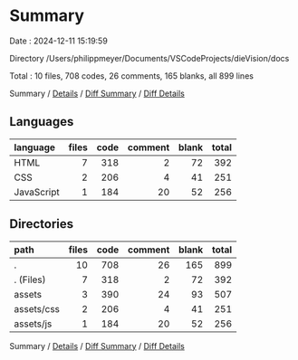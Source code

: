# Summary

Date : 2024-12-11 15:19:59

Directory /Users/philippmeyer/Documents/VSCodeProjects/dieVision/docs

Total : 10 files,  708 codes, 26 comments, 165 blanks, all 899 lines

Summary / [Details](details.md) / [Diff Summary](diff.md) / [Diff Details](diff-details.md)

## Languages
| language | files | code | comment | blank | total |
| :--- | ---: | ---: | ---: | ---: | ---: |
| HTML | 7 | 318 | 2 | 72 | 392 |
| CSS | 2 | 206 | 4 | 41 | 251 |
| JavaScript | 1 | 184 | 20 | 52 | 256 |

## Directories
| path | files | code | comment | blank | total |
| :--- | ---: | ---: | ---: | ---: | ---: |
| . | 10 | 708 | 26 | 165 | 899 |
| . (Files) | 7 | 318 | 2 | 72 | 392 |
| assets | 3 | 390 | 24 | 93 | 507 |
| assets/css | 2 | 206 | 4 | 41 | 251 |
| assets/js | 1 | 184 | 20 | 52 | 256 |

Summary / [Details](details.md) / [Diff Summary](diff.md) / [Diff Details](diff-details.md)